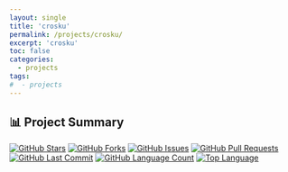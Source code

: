 ```yaml
---
layout: single
title: 'crosku'
permalink: /projects/crosku/
excerpt: 'crosku'
toc: false
categories:
  - projects
tags:
#  - projects
---
```


## 📊 Project Summary

[![GitHub Stars](https://img.shields.io/github/stars/nntin/crosku?style=flat-square)](https://github.com/nntin/crosku/stargazers)
[![GitHub Forks](https://img.shields.io/github/forks/nntin/crosku?style=flat-square)](https://github.com/nntin/crosku/network)
[![GitHub Issues](https://img.shields.io/github/issues/nntin/crosku?style=flat-square)](https://github.com/nntin/crosku/issues)
[![GitHub Pull Requests](https://img.shields.io/github/issues-pr/nntin/crosku?style=flat-square)](https://github.com/nntin/crosku/pulls)
[![GitHub Last Commit](https://img.shields.io/github/last-commit/nntin/crosku?style=flat-square)](https://github.com/nntin/crosku/commits)
[![GitHub Language Count](https://img.shields.io/github/languages/count/nntin/crosku?style=flat-square)](https://github.com/nntin/crosku)
[![Top Language](https://img.shields.io/github/languages/top/nntin/crosku?style=flat-square)](https://github.com/nntin/crosku)
